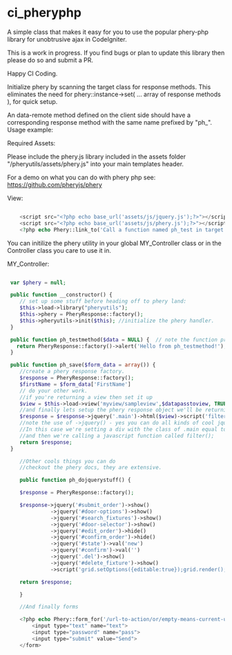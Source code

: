 # ci_pheryphp
A simple class that makes it easy for you to use the popular phery-php library for unobtrusive ajax in CodeIgniter.

This is a work in progress. If you find bugs or plan to update this library then please do so and submit a PR.

Happy CI Coding.

Initialize phery by scanning the target class for response methods.
This eliminates the need for phery::instance->set( ... array of response methods ), for quick setup.

An data-remote method defined on the client side should have a corresponding response method
with the same name prefixed by "ph_". Usage example:

Required Assets:

Please include the phery.js library included in the assets folder "/pheryutils/assets/phery.js" into your main templates header.

For a demo on what you can do with phery php see: https://github.com/pheryjs/phery

View:

```php

    <script src="<?php echo base_url('assets/js/jquery.js');?>"></script>
    <script src="<?php echo base_url('assets/js/phery.js');?>"></script>
    <?php echo Phery::link_to('Call a function named ph_test in target class', 'testmethod', array('tag' => 'button')); ?>

```

You can initilize the phery utility in your global MY_Controller class or in the Controller class you care to use it in.

MY_Controller:

```php

 var $phery = null;

 public function __constructor() {
    // set up some stuff before heading off to phery land:
    $this->load->library("pheryutils");
    $this->phery = PheryResponse::factory();
    $this->pheryutils->init($this); //initialize the phery handler.
 }

 public function ph_testmethod($data = NULL) {  // note the function prefix of ph_
   return PheryResponse::factory()->alert('Hello from ph_testmethod!');
 }

 public function ph_save($form_data = array()) {
    //create a phery response factory.
    $response = PheryResponse::factory();
    $firstName = $form_data['FirstName']
    // do your other work.
    //if you're returning a view then set it up
    $view = $this->load->view('myview/sampleview',$datapasstoview, TRUE);
    //and finally lets setup the phery response object we'll be returning to the client.
    $response = $response->jquery('.main')->html($view)->script('filter();');
    //note the use of ->jquery() - yes you can do all kinds of cool jquery stuff.
    //In this case we're setting a div with the class of .main equal to the returned view
    //and then we're calling a javascript function called filter();
    return $response;
 }

    //Other cools things you can do
    //checkout the phery docs, they are extensive.

    public function ph_dojquerystuff() {

    $response = PheryResponse::factory();

    $response->jquery('#submit_order')->show()
              ->jquery('#door-options')->show()
              ->jquery('#search_fixtures')->show()
              ->jquery('#door-selector')->show()
              ->jquery('#edit_order')->hide()
              ->jquery('#confirm_order')->hide()
              ->jquery('#state')->val('new')
              ->jquery('#confirm')->val('')
              ->jquery('.del')->show()
              ->jquery('#delete_fixture')->show()
              ->script('grid.setOptions({editable:true});grid.render();');

    return $response;

    }

    //And finally forms

    <?php echo Phery::form_for('/url-to-action/or/empty-means-current-url', 'function_name', array('class' => 'form', 'id' => 'form_id', 'submit' => array('disabled' => true, 'all' => true))) ?>
        <input type="text" name="text">
        <input type="password" name="pass">
        <input type="submit" value="Send">
    </form>

```